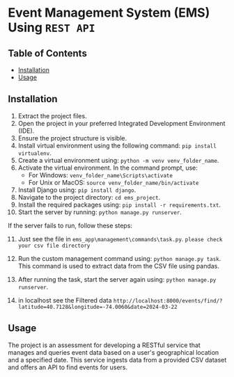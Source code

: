 # Event Management System (EMS) Using `REST API`

## Table of Contents
- [Installation](#installation)
- [Usage](#usage)

## Installation

1. Extract the project files.
2. Open the project in your preferred Integrated Development Environment (IDE).
3. Ensure the project structure is visible.
4. Install virtual environment using the following command: `pip install virtualenv`.
5. Create a virtual environment using: `python -m venv venv_folder_name`.
6. Activate the virtual environment. In the command prompt, use: 
   - For Windows: `venv_folder_name\Scripts\activate`
   - For Unix or MacOS: `source venv_folder_name/bin/activate`
7. Install Django using: `pip install django`.
8. Navigate to the project directory: `cd ems_project`.
9. Install the required packages using: `pip install -r requirements.txt`.
10. Start the server by running: `python manage.py runserver`.

If the server fails to run, follow these steps:

11. Just see the file in `ems_app\management\commands\task.py`.
    `please check your csv file directory`
12. Run the custom management command using: `python manage.py task`. This command is used to extract data from the CSV file using pandas.
13. After running the task, start the server again using: `python manage.py runserver`.

14. in localhost see the Filtered data `http://localhost:8000/events/find/?latitude=40.7128&longitude=-74.0060&date=2024-03-22`

## Usage

The project is an assessment for developing a RESTful service that manages and queries event data based on a user's geographical location and a specified date. This service ingests data from a provided CSV dataset and offers an API to find events for users.
